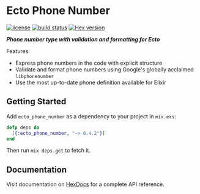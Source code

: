 # Ecto Phone Number

[![license](https://img.shields.io/github/license/surgeventures/ecto-phone-number.svg)](https://github.com/surgeventures/ecto-phone-number/blob/master/LICENSE.md)
[![build status](https://img.shields.io/circleci/project/github/surgeventures/ecto-phone-number/master.svg)](https://circleci.com/gh/surgeventures/surgeventures/ecto-phone-number/tree/master)
[![Hex version](https://img.shields.io/hexpm/v/ecto_phone_number.svg)](https://hex.pm/packages/ecto_phone_number)

***Phone number type with validation and formatting for Ecto***

Features:

- Express phone numbers in the code with explicit structure
- Validate and format phone numbers using Google's globally acclaimed `libphonenumber`
- Use the most up-to-date phone definition available for Elixir

## Getting Started

Add `ecto_phone_number` as a dependency to your project in `mix.exs`:

```elixir
defp deps do
  [{:ecto_phone_number, "~> 0.4.2"}]
end
```

Then run `mix deps.get` to fetch it.

## Documentation

Visit documentation on [HexDocs](https://hexdocs.pm/ecto_phone_number) for a complete API reference.

